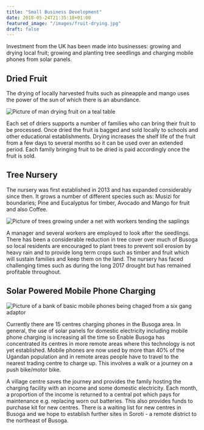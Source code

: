```yaml
---
title: "Small Business Development"
date: 2018-05-24T21:35:18+01:00
featured_image: "/images/fruit-drying.jpg"
draft: false
---
```


Investment from the UK has been made into businesses: growing and drying local fruit; growing and planting tree seedlings and charging mobile phones from solar panels.

## Dried Fruit

The drying of locally harvested fruits such as pineapple and mango uses the power of the sun of which there is an abundance.

![Picture of man drying fruit on a teal table](/images/fruit-drying.jpg)

Each set of driers supports a number of families who can bring their fruit to be processed. Once dried the fruit is bagged and sold locally to schools and other educational establishments. Drying increases the shelf life of the fruit from a few days to several months so it can be used over an extended period. Each family bringing fruit to be dried is paid accordingly once the fruit is sold.

## Tree Nursery 

The nursery was first established in 2013 and has expanded considerably since then. It grows a number of different species such as: Musizi for boundaries;  Pine and Eucalyptus for timber, Avocado and Mango for fruit and also Coffee.

![Picture of trees growing under a net with workers tending the saplings](/images/trees-growing.jpg)

A manager and several workers are employed to look after the seedlings. There has been a considerable reduction in tree cover over much of Busoga so local residents are encouraged to plant trees to prevent soil erosion by heavy rain and to provide long term crops such as timber and fruit which will sustain families and keep them on the land. The nursery has faced challenging times such as during the long 2017 drought but has remained profitable throughout.

## Solar Powered Mobile Phone Charging

![Picture of a bank of basic mobile phones being chaged from a six gang adaptor](/images/phones-charging.jpg)

Currently there are 15 centres charging phones in the Busoga area. In general, the use of solar panels for domestic electricity including mobile phone charging is increasing all the time so Enable Busoga has concentrated its centres in more remote areas where this technology is not yet established. Mobile phones are now used by more than 40% of the Ugandan population and in remote areas people have to travel to the nearest trading centre to charge up. This involves a walk or a journey on a push bike/motor bike.  

A village centre saves the journey and provides the family hosting the charging facility with an income and some
domestic electricity. Each month, a proportion of the income is returned to a central pot which pays for maintenance e.g. replacing worn out batteries. This also provides funds to purchase kit for new centres. There is a waiting list for new centres in Busoga and we hope to establish further sites in Soroti - a remote district to the northeast of Busoga.   
